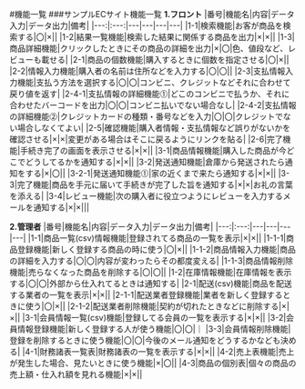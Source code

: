 #機能一覧
###サンプルECサイト機能一覧
**1.フロント**
|番号|機能名|内容|データ入力|データ出力|備考|
|---:|:---:|---|---|---|---|
|1-1|検索機能|お客が商品を検索する|〇|×||
|1-2|結果一覧機能|検索した結果に関係する商品を出力|×|×||
|1-3|商品詳細機能|クリックしたときにその商品の詳細を出力|×|〇|色、値段など、レビューも載せる|
|2-1|商品の個数機能|購入するときに個数を指定させる|〇|×||
|2-2|情報入力機能|購入者の名前は住所などを入力する|〇|〇||
|2-3|支払情報入力機能|支払う方法を選択する|〇|〇|コンビニ、クレジットなどそれに合わせて戻り値を返す|
|2-4-1|支払情報の詳細機能⓵|どこのコンビニで払うか、それに合わせたバーコードを出力|〇|〇|コンビニ払いでない場合なし|
|2-4-2|支払情報の詳細機能⓶|クレジットカードの種類・番号などを入力|〇|〇|クレジットでない場合しなくてよい|
|2-5|確認機能|購入者情報・支払情報など誤りがないかを確認させる|×|×|変更がある場合はそこに戻るようにリンクを貼る|
|2-6|完了機能|手続き完了の画面を表示させる|×|×||
|3-1|商品情報機能|購入した商品が今どこでどうしてるかを通知する|×|×||
|3-2|発送通知機能|倉庫から発送されたら通知をする|×|〇||
|3-2-1|発送通知機能⓵|家の近くまで来たら通知する|×|×||
|3-3|完了機能|商品を手元に届いて手続きが完了した旨を通知する|×|×|お礼の言葉を添える|
|3-4|レビュー機能|次の購入者に役立つようにレビューを入力するメールを通知する|×|×|||

**2.管理者**
|番号|機能名|内容|データ入力|データ出力|備考|
|---:|:---:|---|---|---|---|
|1-1|商品一覧(csv)情報機能|登録されてる商品の一覧を表示|×|×||
|1-1-1|商品登録機能|新しく登録する商品の時に使う|〇|×||
|1-1-2|商品情報入力機能|商品の詳細を入力する|〇|〇|内容が変わったらその都度変える|
|1-1-3|商品情報削除機能|売らなくなった商品を削除する|〇|〇||
|1-2|在庫情報機能|在庫情報を表示する|〇|〇|外部から仕入れてるときは通知する|
|2-1|配送(csv)機能|商品を配送する業者の一覧を表示|×|×||
|2-1-1|配送業者登録機能|業者を新しく登録するときに使う|〇|×||
|2-1-2|配送業者削除機能|契約が切れたときなどに削除する|×|×||
|3-1|会員情報一覧(csv)機能|登録してる会員の一覧を表示する|×|×||
|3-2|会員情報登録機能|新しく登録する人が使う機能|〇|〇|｜
|3-3|会員情報削除機能|登録を削除するときに使う機能|〇|〇|今後のメール通知をどうするかなども決める|
|4-1|財務諸表一覧表|財務諸表の一覧を表示する|×|×||
|4-2|売上表機能|売上が発生した場合、見たいときに使う機能|×|〇||
|4-3|商品の個別表|個々の商品の売上額・仕入れ額を見れる機能|×|×||
